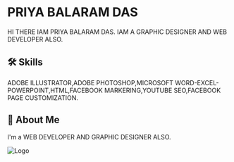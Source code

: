 
# PRIYA BALARAM DAS

HI THERE 
IAM PRIYA BALARAM DAS.
IAM A GRAPHIC DESIGNER AND WEB DEVELOPER ALSO.


## 🛠 Skills
ADOBE ILLUSTRATOR,ADOBE PHOTOSHOP,MICROSOFT WORD-EXCEL-POWERPOINT,HTML,FACEBOOK MARKERING,YOUTUBE SEO,FACEBOOK PAGE CUSTOMIZATION.


## 🚀 About Me
I'm a WEB DEVELOPER AND GRAPHIC DESIGNER ALSO.


![Logo](https://scontent.fcgp7-1.fna.fbcdn.net/v/t39.30808-6/472188945_122108095190702218_5612400341505197632_n.jpg?stp=dst-jpg_s960x960_tt6&_nc_cat=108&ccb=1-7&_nc_sid=cc71e4&_nc_ohc=QNpENQNFZW0Q7kNvwFkIeaZ&_nc_oc=Admx8PVlNXN7-I7P2rSgfx0IvLN3_72FHZE2G7WXjARcIuh2ofJ3hCjelllQ0je5-7Y&_nc_zt=23&_nc_ht=scontent.fcgp7-1.fna&_nc_gid=L6vJkK5WclIPFzG0p9XU5w&oh=00_AfXEACZZjxatT2Stg5eGaQ8xUtoNOE8VqxyMSw8JT7793w&oe=689BDC37)

